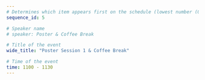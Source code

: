 ```yaml
---
# Determines which item appears first on the schedule (lowest number (0) appears first)
sequence_id: 5

# Speaker name
# speaker: Poster & Coffee Break

# Title of the event
wide_title: "Poster Session 1 & Coffee Break"

# Time of the event
time: 1100 - 1130
---
```

